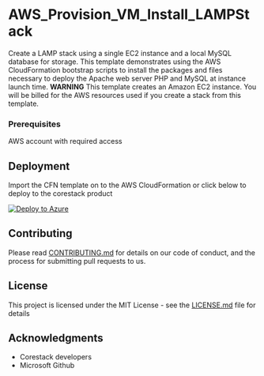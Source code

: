 
# AWS_Provision_VM_Install_LAMPStack

Create a LAMP stack using a single EC2 instance and a local MySQL database for storage. This template demonstrates using the AWS CloudFormation bootstrap scripts to install the packages and files necessary to deploy the Apache web server PHP and MySQL at instance launch time. **WARNING** This template creates an Amazon EC2 instance. You will be billed for the AWS resources used if you create a stack from this template.

### Prerequisites

AWS account with required access

## Deployment

Import the CFN template on to the AWS CloudFormation or click below to deploy to the corestack product 

[![Deploy to Azure](https://docs.corestack.io/wp-content/uploads/2019/09/deploy-to-corestack.svg)](http://discover.corestack.io/heatstack/templates?repositories=github&external_redirect=true&name=AWS_Provision_VM_Install_LAMPStack&url=https://raw.githubusercontent.com/corestacklabs/Templates/sandbox/cfn/AWS_Provision_VM_Install_LAMPStack/AWS_Provision_VM_Install_LAMPStack_content.json&engine=cfn&type[0]=Cloud&classification[0]=Provisioning&services[0]=AWS&scope=tenant#/mytemplates)

## Contributing

Please read [CONTRIBUTING.md](https://gist.github.com/karthick-kk/30e4fd3f279492b4f040d5cd569d21d0) for details on our code of conduct, and the process for submitting pull requests to us.

## License

This project is licensed under the MIT License - see the [LICENSE.md](LICENSE.md) file for details

## Acknowledgments

* Corestack developers
* Microsoft Github

